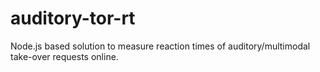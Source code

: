 # auditory-tor-rt
Node.js based solution to measure reaction times of auditory/multimodal take-over requests online.